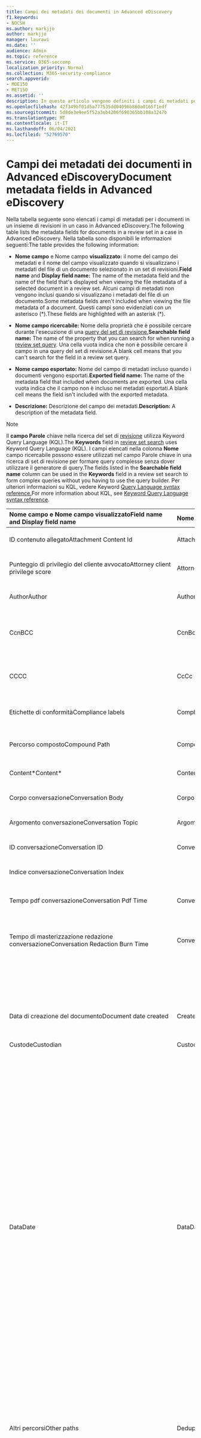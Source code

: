 ```yaml
---
title: Campi dei metadati dei documenti in Advanced eDiscovery
f1.keywords:
- NOCSH
ms.author: markjjo
author: markjjo
manager: laurawi
ms.date: ''
audience: Admin
ms.topic: reference
ms.service: O365-seccomp
localization_priority: Normal
ms.collection: M365-security-compliance
search.appverid:
- MOE150
- MET150
ms.assetid: ''
description: In questo articolo vengono definiti i campi di metadati per i documenti in un set di revisioni in un caso in Advanced eDiscovery in Microsoft 365.
ms.openlocfilehash: 42f349bf01d5a777535dd04096b860a0165f1edf
ms.sourcegitcommit: 5d8de3e9ee5f52a3eb4206f690365bb108a3247b
ms.translationtype: MT
ms.contentlocale: it-IT
ms.lasthandoff: 06/04/2021
ms.locfileid: "52769570"
---
```

# <a name="document-metadata-fields-in-advanced-ediscovery"></a><span data-ttu-id="b2b26-103">Campi dei metadati dei documenti in Advanced eDiscovery</span><span class="sxs-lookup"><span data-stu-id="b2b26-103">Document metadata fields in Advanced eDiscovery</span></span>

<span data-ttu-id="b2b26-104">Nella tabella seguente sono elencati i campi di metadati per i documenti in un insieme di revisioni in un caso in Advanced eDiscovery.</span><span class="sxs-lookup"><span data-stu-id="b2b26-104">The following table lists the metadata fields for documents in a review set in a case in Advanced eDiscovery.</span></span> <span data-ttu-id="b2b26-105">Nella tabella sono disponibili le informazioni seguenti:</span><span class="sxs-lookup"><span data-stu-id="b2b26-105">The table provides the following information:</span></span>

- <span data-ttu-id="b2b26-106">**Nome campo** e Nome campo **visualizzato:** il nome del campo dei metadati e il nome del campo visualizzato quando si visualizzano i metadati del file di un documento selezionato in un set di revisioni.</span><span class="sxs-lookup"><span data-stu-id="b2b26-106">**Field name** and **Display field name:** The name of the metadata field and the name of the field that's displayed when viewing the file metadata of a selected document in a review set.</span></span> <span data-ttu-id="b2b26-107">Alcuni campi di metadati non vengono inclusi quando si visualizzano i metadati del file di un documento.</span><span class="sxs-lookup"><span data-stu-id="b2b26-107">Some metadata fields aren't included when viewing the file metadata of a document.</span></span> <span data-ttu-id="b2b26-108">Questi campi sono evidenziati con un asterisco (\*).</span><span class="sxs-lookup"><span data-stu-id="b2b26-108">These fields are highlighted with an asterisk (\*).</span></span>

- <span data-ttu-id="b2b26-109">**Nome campo ricercabile:** Nome della proprietà che è possibile cercare durante l'esecuzione di una [query del set di revisione.](review-set-search.md)</span><span class="sxs-lookup"><span data-stu-id="b2b26-109">**Searchable field name:** The name of the property that you can search for when running a [review set query](review-set-search.md).</span></span> <span data-ttu-id="b2b26-110">Una cella vuota indica che non è possibile cercare il campo in una query del set di revisione.</span><span class="sxs-lookup"><span data-stu-id="b2b26-110">A blank cell means that you can't search for the field in a review set query.</span></span>

- <span data-ttu-id="b2b26-111">**Nome campo esportato:** Nome del campo di metadati incluso quando i documenti vengono esportati.</span><span class="sxs-lookup"><span data-stu-id="b2b26-111">**Exported field name:** The name of the metadata field that included when documents are exported.</span></span>  <span data-ttu-id="b2b26-112">Una cella vuota indica che il campo non è incluso nei metadati esportati.</span><span class="sxs-lookup"><span data-stu-id="b2b26-112">A blank cell means the field isn't included with the exported metadata.</span></span>

- <span data-ttu-id="b2b26-113">**Descrizione:** Descrizione del campo dei metadati.</span><span class="sxs-lookup"><span data-stu-id="b2b26-113">**Description:** A description of the metadata field.</span></span>

> [!NOTE]
> <span data-ttu-id="b2b26-114">Il **campo Parole** chiave nella ricerca del set di [revisione](./review-set-search.md) utilizza Keyword Query Language (KQL).</span><span class="sxs-lookup"><span data-stu-id="b2b26-114">The **Keywords** field in [review set search](./review-set-search.md) uses Keyword Query Language (KQL).</span></span> <span data-ttu-id="b2b26-115">I campi elencati nella colonna **Nome** campo  ricercabile possono essere utilizzati nel campo Parole chiave in una ricerca di set di revisione per formare query complesse senza dover utilizzare il generatore di query.</span><span class="sxs-lookup"><span data-stu-id="b2b26-115">The fields listed in the **Searchable field name** column can be used in the **Keywords** field in a review set search to form complex queries without you having to use the query builder.</span></span> <span data-ttu-id="b2b26-116">Per ulteriori informazioni su KQL, vedere Keyword [Query Language syntax reference.](/sharepoint/dev/general-development/keyword-query-language-kql-syntax-reference)</span><span class="sxs-lookup"><span data-stu-id="b2b26-116">For more information about KQL, see [Keyword Query Language syntax reference](/sharepoint/dev/general-development/keyword-query-language-kql-syntax-reference).</span></span>

|<span data-ttu-id="b2b26-117">**Nome campo** e **Nome campo visualizzato**</span><span class="sxs-lookup"><span data-stu-id="b2b26-117">**Field name** and **Display field name**</span></span>|<span data-ttu-id="b2b26-118">**Nome campo ricercabile**</span><span class="sxs-lookup"><span data-stu-id="b2b26-118">**Searchable field name**</span></span>|<span data-ttu-id="b2b26-119">**Nome campo esportato**</span><span class="sxs-lookup"><span data-stu-id="b2b26-119">**Exported field name**</span></span>|<span data-ttu-id="b2b26-120">**Descrizione**</span><span class="sxs-lookup"><span data-stu-id="b2b26-120">**Description**</span></span>|
|:-----|:-----|:-----|:-----|
|<span data-ttu-id="b2b26-121">ID contenuto allegato</span><span class="sxs-lookup"><span data-stu-id="b2b26-121">Attachment Content Id</span></span>|<span data-ttu-id="b2b26-122">AttachmentContentId</span><span class="sxs-lookup"><span data-stu-id="b2b26-122">AttachmentContentId</span></span>||<span data-ttu-id="b2b26-123">ID contenuto allegato dell'elemento.</span><span class="sxs-lookup"><span data-stu-id="b2b26-123">Attachment content Id of the item.</span></span>|
|<span data-ttu-id="b2b26-124">Punteggio di privilegio del cliente avvocato</span><span class="sxs-lookup"><span data-stu-id="b2b26-124">Attorney client privilege score</span></span>|<span data-ttu-id="b2b26-125">AttorneyClientPrivilegeScore</span><span class="sxs-lookup"><span data-stu-id="b2b26-125">AttorneyClientPrivilegeScore</span></span>||<span data-ttu-id="b2b26-126">Punteggio di contenuto del modello di privilegio avvocato-client.</span><span class="sxs-lookup"><span data-stu-id="b2b26-126">Attorney-client privilege model content score.</span></span>|
|<span data-ttu-id="b2b26-127">Author</span><span class="sxs-lookup"><span data-stu-id="b2b26-127">Author</span></span>|<span data-ttu-id="b2b26-128">Author</span><span class="sxs-lookup"><span data-stu-id="b2b26-128">Author</span></span>|<span data-ttu-id="b2b26-129">Doc_authors</span><span class="sxs-lookup"><span data-stu-id="b2b26-129">Doc_authors</span></span>|<span data-ttu-id="b2b26-130">Autore dai metadati del documento.</span><span class="sxs-lookup"><span data-stu-id="b2b26-130">Author from the document metadata.</span></span>|
|<span data-ttu-id="b2b26-131">Ccn</span><span class="sxs-lookup"><span data-stu-id="b2b26-131">BCC</span></span>|<span data-ttu-id="b2b26-132">Ccn</span><span class="sxs-lookup"><span data-stu-id="b2b26-132">Bcc</span></span>|<span data-ttu-id="b2b26-133">Email_bcc</span><span class="sxs-lookup"><span data-stu-id="b2b26-133">Email_bcc</span></span>|<span data-ttu-id="b2b26-134">Campo Ccn per i tipi di messaggio.</span><span class="sxs-lookup"><span data-stu-id="b2b26-134">Bcc field for message types.</span></span> <span data-ttu-id="b2b26-135">Il formato **è DisplayName \<SMTPAddress>**.</span><span class="sxs-lookup"><span data-stu-id="b2b26-135">Format is **DisplayName \<SMTPAddress>**.</span></span>|
|<span data-ttu-id="b2b26-136">CC</span><span class="sxs-lookup"><span data-stu-id="b2b26-136">CC</span></span>|<span data-ttu-id="b2b26-137">Cc</span><span class="sxs-lookup"><span data-stu-id="b2b26-137">Cc</span></span>|<span data-ttu-id="b2b26-138">Email_cc</span><span class="sxs-lookup"><span data-stu-id="b2b26-138">Email_cc</span></span>|<span data-ttu-id="b2b26-139">Campo Cc per i tipi di messaggio.</span><span class="sxs-lookup"><span data-stu-id="b2b26-139">Cc field for message types.</span></span> <span data-ttu-id="b2b26-140">Il formato **è DisplayName \<SMTPAddress>**.</span><span class="sxs-lookup"><span data-stu-id="b2b26-140">Format is **DisplayName \<SMTPAddress>**.</span></span>|
|<span data-ttu-id="b2b26-141">Etichette di conformità</span><span class="sxs-lookup"><span data-stu-id="b2b26-141">Compliance labels</span></span>|<span data-ttu-id="b2b26-142">ComplianceLabels</span><span class="sxs-lookup"><span data-stu-id="b2b26-142">ComplianceLabels</span></span>|<span data-ttu-id="b2b26-143">Compliance_labels</span><span class="sxs-lookup"><span data-stu-id="b2b26-143">Compliance_labels</span></span>|<span data-ttu-id="b2b26-144">[Etichette di conservazione](retention.md) applicate al contenuto in Office 365.</span><span class="sxs-lookup"><span data-stu-id="b2b26-144">[Retention labels](retention.md) applied to content in Office 365.</span></span>|
|<span data-ttu-id="b2b26-145">Percorso composto</span><span class="sxs-lookup"><span data-stu-id="b2b26-145">Compound Path</span></span>|<span data-ttu-id="b2b26-146">CompoundPath</span><span class="sxs-lookup"><span data-stu-id="b2b26-146">CompoundPath</span></span>|<span data-ttu-id="b2b26-147">Compound_path</span><span class="sxs-lookup"><span data-stu-id="b2b26-147">Compound_path</span></span>|<span data-ttu-id="b2b26-148">Percorso leggibile che descrive l'origine dell'elemento.</span><span class="sxs-lookup"><span data-stu-id="b2b26-148">Human readable path that describes the source of the item.</span></span>|
|<span data-ttu-id="b2b26-149">Content\*</span><span class="sxs-lookup"><span data-stu-id="b2b26-149">Content\*</span></span>|<span data-ttu-id="b2b26-150">Contenuto</span><span class="sxs-lookup"><span data-stu-id="b2b26-150">Content</span></span>||<span data-ttu-id="b2b26-151">Testo estratto dell'elemento.</span><span class="sxs-lookup"><span data-stu-id="b2b26-151">Extracted text of the item.</span></span>|
|<span data-ttu-id="b2b26-152">Corpo conversazione</span><span class="sxs-lookup"><span data-stu-id="b2b26-152">Conversation Body</span></span>|<span data-ttu-id="b2b26-153">Corpo conversazione</span><span class="sxs-lookup"><span data-stu-id="b2b26-153">Conversation Body</span></span>||<span data-ttu-id="b2b26-154">Corpo della conversazione dell'elemento.</span><span class="sxs-lookup"><span data-stu-id="b2b26-154">Conversation body of the item.</span></span>|
|<span data-ttu-id="b2b26-155">Argomento conversazione</span><span class="sxs-lookup"><span data-stu-id="b2b26-155">Conversation Topic</span></span>|<span data-ttu-id="b2b26-156">Argomento conversazione</span><span class="sxs-lookup"><span data-stu-id="b2b26-156">Conversation Topic</span></span>||<span data-ttu-id="b2b26-157">Argomento di conversazione dell'elemento.</span><span class="sxs-lookup"><span data-stu-id="b2b26-157">Conversation topic of the item.</span></span>|
|<span data-ttu-id="b2b26-158">ID conversazione</span><span class="sxs-lookup"><span data-stu-id="b2b26-158">Conversation ID</span></span>|<span data-ttu-id="b2b26-159">ConversationId</span><span class="sxs-lookup"><span data-stu-id="b2b26-159">ConversationId</span></span>|<span data-ttu-id="b2b26-160">Conversation_ID</span><span class="sxs-lookup"><span data-stu-id="b2b26-160">Conversation_ID</span></span>|<span data-ttu-id="b2b26-161">ID conversazione dal messaggio.</span><span class="sxs-lookup"><span data-stu-id="b2b26-161">Conversation Id from the message.</span></span>|
|<span data-ttu-id="b2b26-162">Indice conversazione</span><span class="sxs-lookup"><span data-stu-id="b2b26-162">Conversation Index</span></span>||<span data-ttu-id="b2b26-163">Conversation_index</span><span class="sxs-lookup"><span data-stu-id="b2b26-163">Conversation_index</span></span>|<span data-ttu-id="b2b26-164">Indice della conversazione dal messaggio.</span><span class="sxs-lookup"><span data-stu-id="b2b26-164">Conversation index from the message.</span></span>|
|<span data-ttu-id="b2b26-165">Tempo pdf conversazione</span><span class="sxs-lookup"><span data-stu-id="b2b26-165">Conversation Pdf Time</span></span>|<span data-ttu-id="b2b26-166">ConversationPdfTime</span><span class="sxs-lookup"><span data-stu-id="b2b26-166">ConversationPdfTime</span></span>||<span data-ttu-id="b2b26-167">Data di creazione della versione PDF della conversazione.</span><span class="sxs-lookup"><span data-stu-id="b2b26-167">Date when the PDF version of the conversation was created.</span></span>|
|<span data-ttu-id="b2b26-168">Tempo di masterizzazione redazione conversazione</span><span class="sxs-lookup"><span data-stu-id="b2b26-168">Conversation Redaction Burn Time</span></span>|<span data-ttu-id="b2b26-169">ConversationRedactionBurnTime</span><span class="sxs-lookup"><span data-stu-id="b2b26-169">ConversationRedactionBurnTime</span></span>||<span data-ttu-id="b2b26-170">Data in cui è stata creata la versione PDF della conversazione per Chat.</span><span class="sxs-lookup"><span data-stu-id="b2b26-170">Date when the PDF version of the conversation was created for Chat.</span></span>|
|||<span data-ttu-id="b2b26-171">Converted_file_path</span><span class="sxs-lookup"><span data-stu-id="b2b26-171">Converted_file_path</span></span>|<span data-ttu-id="b2b26-172">Percorso del file di esportazione convertito.</span><span class="sxs-lookup"><span data-stu-id="b2b26-172">The path of the converted export file.</span></span> <span data-ttu-id="b2b26-173">Solo per uso interno di Microsoft.</span><span class="sxs-lookup"><span data-stu-id="b2b26-173">For internal Microsoft use only.</span></span>|
|<span data-ttu-id="b2b26-174">Data di creazione del documento</span><span class="sxs-lookup"><span data-stu-id="b2b26-174">Document date created</span></span>|<span data-ttu-id="b2b26-175">CreatedTime</span><span class="sxs-lookup"><span data-stu-id="b2b26-175">CreatedTime</span></span>|<span data-ttu-id="b2b26-176">Doc_date_created</span><span class="sxs-lookup"><span data-stu-id="b2b26-176">Doc_date_created</span></span>|<span data-ttu-id="b2b26-177">Creare la data dai metadati del documento.</span><span class="sxs-lookup"><span data-stu-id="b2b26-177">Create date from document metadata.</span></span>|
|<span data-ttu-id="b2b26-178">Custode</span><span class="sxs-lookup"><span data-stu-id="b2b26-178">Custodian</span></span>|<span data-ttu-id="b2b26-179">Custode</span><span class="sxs-lookup"><span data-stu-id="b2b26-179">Custodian</span></span>|<span data-ttu-id="b2b26-180">Custode</span><span class="sxs-lookup"><span data-stu-id="b2b26-180">Custodian</span></span>|<span data-ttu-id="b2b26-181">Nome del responsabile a cui è stato associato l'elemento.</span><span class="sxs-lookup"><span data-stu-id="b2b26-181">Name of the custodian the item was associated with.</span></span>|
|<span data-ttu-id="b2b26-182">Data</span><span class="sxs-lookup"><span data-stu-id="b2b26-182">Date</span></span>|<span data-ttu-id="b2b26-183">Data</span><span class="sxs-lookup"><span data-stu-id="b2b26-183">Date</span></span>|<span data-ttu-id="b2b26-184">Data</span><span class="sxs-lookup"><span data-stu-id="b2b26-184">Date</span></span>|<span data-ttu-id="b2b26-185">Date è un campo calcolato che dipende dal tipo di file.</span><span class="sxs-lookup"><span data-stu-id="b2b26-185">Date is a computed field that depends on the file type.</span></span><br /><br /><span data-ttu-id="b2b26-186">Posta elettronica: Data di invio</span><span class="sxs-lookup"><span data-stu-id="b2b26-186">Email: Sent date</span></span><br /><span data-ttu-id="b2b26-187">Allegati di posta elettronica: data dell'ultima modifica del documento;se non disponibile, data di invio dell'elemento padre</span><span class="sxs-lookup"><span data-stu-id="b2b26-187">Email attachments: Last modified date of the document;if not available, the parent's Sent date</span></span><br /><span data-ttu-id="b2b26-188">Documenti incorporati: data dell'ultima modifica del documento; se non disponibile, data dell'ultima modifica dell'elemento padre</span><span class="sxs-lookup"><span data-stu-id="b2b26-188">Embedded documents: Last modified date of the document; if not available, the parent's last modified date</span></span><br /><span data-ttu-id="b2b26-189">Documenti di SpO (include allegati moderni): SharePoint data dell'ultima modifica; se non disponibile, la data dell'ultima modifica dei documenti</span><span class="sxs-lookup"><span data-stu-id="b2b26-189">SPO documents (includes modern attachments): SharePoint Last modified date; if not available, the documents last modified date</span></span><br /><span data-ttu-id="b2b26-190">Documenti non Office 365: data ultima modifica</span><span class="sxs-lookup"><span data-stu-id="b2b26-190">Non-Office 365 documents: Last modified date</span></span><br /><span data-ttu-id="b2b26-191">Riunioni: data di inizio della riunione</span><span class="sxs-lookup"><span data-stu-id="b2b26-191">Meetings: Meeting start date</span></span><br /><span data-ttu-id="b2b26-192">VoiceMail: Data di invio</span><span class="sxs-lookup"><span data-stu-id="b2b26-192">VoiceMail: Sent date</span></span><br /><span data-ttu-id="b2b26-193">Messaggistica istantanea: data di invio</span><span class="sxs-lookup"><span data-stu-id="b2b26-193">IM: Sent date</span></span>|
|<span data-ttu-id="b2b26-194">Altri percorsi</span><span class="sxs-lookup"><span data-stu-id="b2b26-194">Other paths</span></span>|<span data-ttu-id="b2b26-195">Dedupedcompoundpath</span><span class="sxs-lookup"><span data-stu-id="b2b26-195">Dedupedcompoundpath</span></span>|<span data-ttu-id="b2b26-196">Deduped_compound_path</span><span class="sxs-lookup"><span data-stu-id="b2b26-196">Deduped_compound_path</span></span>|<span data-ttu-id="b2b26-197">Elenco di percorsi composti di documenti che sono duplicati esatti (posta elettronica: in base al contenuto, documenti: in base all'hash).</span><span class="sxs-lookup"><span data-stu-id="b2b26-197">List of compound paths of documents that are exact duplicates (email: based on content, documents: based on hash).</span></span>|
|<span data-ttu-id="b2b26-198">Altri custodi</span><span class="sxs-lookup"><span data-stu-id="b2b26-198">Other custodians</span></span>|<span data-ttu-id="b2b26-199">DedupedCustodians</span><span class="sxs-lookup"><span data-stu-id="b2b26-199">DedupedCustodians</span></span>|<span data-ttu-id="b2b26-200">Deduped_custodians</span><span class="sxs-lookup"><span data-stu-id="b2b26-200">Deduped_custodians</span></span>|<span data-ttu-id="b2b26-201">Elenco dei custodi dei documenti che sono duplicati esatti (per la posta elettronica, in base al contenuto, per i documenti, in base all'hash).</span><span class="sxs-lookup"><span data-stu-id="b2b26-201">List of custodians of documents that are exact duplicates (for email, based on content; for documents, based on hash).</span></span>|
|<span data-ttu-id="b2b26-202">Altri ID file</span><span class="sxs-lookup"><span data-stu-id="b2b26-202">Other file IDs</span></span>|<span data-ttu-id="b2b26-203">DedupedFileIds</span><span class="sxs-lookup"><span data-stu-id="b2b26-203">DedupedFileIds</span></span>|<span data-ttu-id="b2b26-204">Deduped_file_IDs</span><span class="sxs-lookup"><span data-stu-id="b2b26-204">Deduped_file_IDs</span></span>|<span data-ttu-id="b2b26-205">Elenco di ID file di documenti che sono duplicati esatti (per la posta elettronica, in base al contenuto, per i documenti, in base all'hash).</span><span class="sxs-lookup"><span data-stu-id="b2b26-205">List of file IDs of documents that are exact duplicates (for email, based on content; for documents, based on hash).</span></span>|
|<span data-ttu-id="b2b26-206">Commenti documento</span><span class="sxs-lookup"><span data-stu-id="b2b26-206">Document comments</span></span>|<span data-ttu-id="b2b26-207">DocComments</span><span class="sxs-lookup"><span data-stu-id="b2b26-207">DocComments</span></span>|<span data-ttu-id="b2b26-208">Doc_comments</span><span class="sxs-lookup"><span data-stu-id="b2b26-208">Doc_comments</span></span>|<span data-ttu-id="b2b26-209">Commenti dai metadati del documento.</span><span class="sxs-lookup"><span data-stu-id="b2b26-209">Comments from the document metadata.</span></span>|
|<span data-ttu-id="b2b26-210">Document company</span><span class="sxs-lookup"><span data-stu-id="b2b26-210">Document company</span></span>||<span data-ttu-id="b2b26-211">Doc_company</span><span class="sxs-lookup"><span data-stu-id="b2b26-211">Doc_company</span></span>|<span data-ttu-id="b2b26-212">Società dai metadati del documento.</span><span class="sxs-lookup"><span data-stu-id="b2b26-212">Company from the document metadata.</span></span>|
|<span data-ttu-id="b2b26-213">DocIndex\*</span><span class="sxs-lookup"><span data-stu-id="b2b26-213">DocIndex\*</span></span>|||<span data-ttu-id="b2b26-214">Indice nella famiglia.</span><span class="sxs-lookup"><span data-stu-id="b2b26-214">The index in the family.</span></span> <span data-ttu-id="b2b26-215">**-1** o **0** indica che è la radice.</span><span class="sxs-lookup"><span data-stu-id="b2b26-215">**-1** or **0** means it is the root.</span></span>|
|<span data-ttu-id="b2b26-216">Parole chiave del documento</span><span class="sxs-lookup"><span data-stu-id="b2b26-216">Document keywords</span></span>||<span data-ttu-id="b2b26-217">Doc_keywords</span><span class="sxs-lookup"><span data-stu-id="b2b26-217">Doc_keywords</span></span>|<span data-ttu-id="b2b26-218">Parole chiave dai metadati del documento.</span><span class="sxs-lookup"><span data-stu-id="b2b26-218">Keywords from the document metadata.</span></span>|
|<span data-ttu-id="b2b26-219">Documento modificato da</span><span class="sxs-lookup"><span data-stu-id="b2b26-219">Document modified by</span></span>||<span data-ttu-id="b2b26-220">Doc_modified_by</span><span class="sxs-lookup"><span data-stu-id="b2b26-220">Doc_modified_by</span></span>|<span data-ttu-id="b2b26-221">Data dell'ultima modifica dai metadati del documento.</span><span class="sxs-lookup"><span data-stu-id="b2b26-221">Last modified date by from document metadata.</span></span>|
|<span data-ttu-id="b2b26-222">Revisione documento</span><span class="sxs-lookup"><span data-stu-id="b2b26-222">Document Revision</span></span>|<span data-ttu-id="b2b26-223">Doc_Version</span><span class="sxs-lookup"><span data-stu-id="b2b26-223">Doc_Version</span></span>|<span data-ttu-id="b2b26-224">Doc_Version</span><span class="sxs-lookup"><span data-stu-id="b2b26-224">Doc_Version</span></span>|<span data-ttu-id="b2b26-225">Revisione dai metadati del documento.</span><span class="sxs-lookup"><span data-stu-id="b2b26-225">Revision from the document metadata.</span></span>|
|<span data-ttu-id="b2b26-226">Oggetto documento</span><span class="sxs-lookup"><span data-stu-id="b2b26-226">Document subject</span></span>||<span data-ttu-id="b2b26-227">Doc_subject</span><span class="sxs-lookup"><span data-stu-id="b2b26-227">Doc_subject</span></span>|<span data-ttu-id="b2b26-228">Oggetto dai metadati del documento.</span><span class="sxs-lookup"><span data-stu-id="b2b26-228">Subject from the document metadata.</span></span>|
|<span data-ttu-id="b2b26-229">Modello di documento</span><span class="sxs-lookup"><span data-stu-id="b2b26-229">Document template</span></span>||<span data-ttu-id="b2b26-230">Doc_template</span><span class="sxs-lookup"><span data-stu-id="b2b26-230">Doc_template</span></span>|<span data-ttu-id="b2b26-231">Modello dai metadati del documento.</span><span class="sxs-lookup"><span data-stu-id="b2b26-231">Template from the document metadata.</span></span>|
|<span data-ttu-id="b2b26-232">DocLastSavedBy</span><span class="sxs-lookup"><span data-stu-id="b2b26-232">DocLastSavedBy</span></span>||<span data-ttu-id="b2b26-233">Doc_last_saved_by</span><span class="sxs-lookup"><span data-stu-id="b2b26-233">Doc_last_saved_by</span></span>|<span data-ttu-id="b2b26-234">Nome dell'ultimo utente che ha salvato il documento.</span><span class="sxs-lookup"><span data-stu-id="b2b26-234">The name of the user who last saved the document.</span></span>|
|<span data-ttu-id="b2b26-235">Tema dominante</span><span class="sxs-lookup"><span data-stu-id="b2b26-235">Dominant theme</span></span>|<span data-ttu-id="b2b26-236">DominantTheme</span><span class="sxs-lookup"><span data-stu-id="b2b26-236">DominantTheme</span></span>|<span data-ttu-id="b2b26-237">Dominant_theme</span><span class="sxs-lookup"><span data-stu-id="b2b26-237">Dominant_theme</span></span>|<span data-ttu-id="b2b26-238">Tema dominante calcolato per l'analisi.</span><span class="sxs-lookup"><span data-stu-id="b2b26-238">Dominant theme as calculated for analytics.</span></span>|
|<span data-ttu-id="b2b26-239">Sottoinsieme duplicato</span><span class="sxs-lookup"><span data-stu-id="b2b26-239">Duplicate subset</span></span>||<span data-ttu-id="b2b26-240">Duplicate_subset</span><span class="sxs-lookup"><span data-stu-id="b2b26-240">Duplicate_subset</span></span>|<span data-ttu-id="b2b26-241">ID gruppo per duplicati esatti.</span><span class="sxs-lookup"><span data-stu-id="b2b26-241">Group ID for exact duplicates.</span></span>|
|<span data-ttu-id="b2b26-242">EmailAction\*</span><span class="sxs-lookup"><span data-stu-id="b2b26-242">EmailAction\*</span></span>||<span data-ttu-id="b2b26-243">Email_action</span><span class="sxs-lookup"><span data-stu-id="b2b26-243">Email_action</span></span>|<span data-ttu-id="b2b26-244">I valori **sono None,** **Reply** o **Forward;** in base all'oggetto di un messaggio.</span><span class="sxs-lookup"><span data-stu-id="b2b26-244">Values are **None**, **Reply**, or **Forward**; based on the subject line of a message.</span></span>|
|<span data-ttu-id="b2b26-245">Conferma di recapito e-mail richiesta</span><span class="sxs-lookup"><span data-stu-id="b2b26-245">Email Delivery Receipt Requested</span></span>||<span data-ttu-id="b2b26-246">Email_delivery_receipt</span><span class="sxs-lookup"><span data-stu-id="b2b26-246">Email_delivery_receipt</span></span>|<span data-ttu-id="b2b26-247">Indirizzo di posta elettronica fornito nelle intestazioni Internet per la conferma di recapito.</span><span class="sxs-lookup"><span data-stu-id="b2b26-247">Email address supplied in Internet Headers for delivery receipt.</span></span>|
|<span data-ttu-id="b2b26-248">Priorità</span><span class="sxs-lookup"><span data-stu-id="b2b26-248">Importance</span></span>|<span data-ttu-id="b2b26-249">EmailImportance</span><span class="sxs-lookup"><span data-stu-id="b2b26-249">EmailImportance</span></span>|<span data-ttu-id="b2b26-250">Email_importance</span><span class="sxs-lookup"><span data-stu-id="b2b26-250">Email_importance</span></span>|<span data-ttu-id="b2b26-251">Importanza del messaggio: **0** - Basso; **1** - Normale; **2** - Alta</span><span class="sxs-lookup"><span data-stu-id="b2b26-251">Importance of the message: **0** - Low; **1** - Normal; **2** - High</span></span>|
|<span data-ttu-id="b2b26-252">Errori di elaborazione ignorati</span><span class="sxs-lookup"><span data-stu-id="b2b26-252">Ignored processing errors</span></span>|<span data-ttu-id="b2b26-253">ErrorIgnored</span><span class="sxs-lookup"><span data-stu-id="b2b26-253">ErrorIgnored</span></span>|<span data-ttu-id="b2b26-254">Error_Ignored</span><span class="sxs-lookup"><span data-stu-id="b2b26-254">Error_Ignored</span></span>|<span data-ttu-id="b2b26-255">Errore ignorato e non corretti.</span><span class="sxs-lookup"><span data-stu-id="b2b26-255">Error was ignored and not remediated.</span></span>|
|<span data-ttu-id="b2b26-256">EmailInternetHeaders</span><span class="sxs-lookup"><span data-stu-id="b2b26-256">EmailInternetHeaders</span></span>|<span data-ttu-id="b2b26-257">EmailInternetHeaders</span><span class="sxs-lookup"><span data-stu-id="b2b26-257">EmailInternetHeaders</span></span>|<span data-ttu-id="b2b26-258">Email_internet_headers</span><span class="sxs-lookup"><span data-stu-id="b2b26-258">Email_internet_headers</span></span>|<span data-ttu-id="b2b26-259">Set completo di intestazioni di posta elettronica dal messaggio di posta elettronica</span><span class="sxs-lookup"><span data-stu-id="b2b26-259">The full set of email headers from the email message</span></span>|
|<span data-ttu-id="b2b26-260">EmailLevel\*</span><span class="sxs-lookup"><span data-stu-id="b2b26-260">EmailLevel\*</span></span>||<span data-ttu-id="b2b26-261">Email_level</span><span class="sxs-lookup"><span data-stu-id="b2b26-261">Email_level</span></span>|<span data-ttu-id="b2b26-262">Indica il livello di un messaggio all'interno del thread di posta elettronica a cui appartiene. gli allegati ereditano il valore del messaggio padre.</span><span class="sxs-lookup"><span data-stu-id="b2b26-262">Indicates a message's level within the email thread it belongs to; attachments inherit its parent message's value.</span></span>|
|<span data-ttu-id="b2b26-263">ID messaggio di posta elettronica</span><span class="sxs-lookup"><span data-stu-id="b2b26-263">Email Message Id</span></span>||<span data-ttu-id="b2b26-264">Email_message_ID</span><span class="sxs-lookup"><span data-stu-id="b2b26-264">Email_message_ID</span></span>|<span data-ttu-id="b2b26-265">ID messaggio Internet dal messaggio.</span><span class="sxs-lookup"><span data-stu-id="b2b26-265">Internet message Id from the message.</span></span>|
|<span data-ttu-id="b2b26-266">EmailReadReceiptRequested</span><span class="sxs-lookup"><span data-stu-id="b2b26-266">EmailReadReceiptRequested</span></span>||<span data-ttu-id="b2b26-267">Email_read_receipt</span><span class="sxs-lookup"><span data-stu-id="b2b26-267">Email_read_receipt</span></span>|<span data-ttu-id="b2b26-268">Indirizzo di posta elettronica fornito nelle intestazioni Internet per la conferma di lettura.</span><span class="sxs-lookup"><span data-stu-id="b2b26-268">Email address supplied in Internet Headers for read receipt.</span></span>|
|<span data-ttu-id="b2b26-269">Sicurezza della posta elettronica</span><span class="sxs-lookup"><span data-stu-id="b2b26-269">Email Security</span></span>|<span data-ttu-id="b2b26-270">EmailSecurity</span><span class="sxs-lookup"><span data-stu-id="b2b26-270">EmailSecurity</span></span>|<span data-ttu-id="b2b26-271">Email_security</span><span class="sxs-lookup"><span data-stu-id="b2b26-271">Email_security</span></span>|<span data-ttu-id="b2b26-272">Impostazione di sicurezza del messaggio: **0** - Nessuno; **1** - Firmato; **2** - Crittografato; **3** - Crittografato e firmato.</span><span class="sxs-lookup"><span data-stu-id="b2b26-272">Security setting of the message: **0** - None; **1** - Signed; **2** -  Encrypted; **3** -  Encrypted and signed.</span></span>|
|<span data-ttu-id="b2b26-273">Riservatezza della posta elettronica</span><span class="sxs-lookup"><span data-stu-id="b2b26-273">Email Sensitivity</span></span>|<span data-ttu-id="b2b26-274">EmailSensitivity</span><span class="sxs-lookup"><span data-stu-id="b2b26-274">EmailSensitivity</span></span>|<span data-ttu-id="b2b26-275">email_sensitivity</span><span class="sxs-lookup"><span data-stu-id="b2b26-275">email_sensitivity</span></span>|<span data-ttu-id="b2b26-276">Impostazione di riservatezza del messaggio: **0** - Nessuno; **1** Personale; **2** - Privato; **3** - CompanyConfidential.</span><span class="sxs-lookup"><span data-stu-id="b2b26-276">Sensitivity setting of the message: **0** - None; **1** Personal; **2** - Private; **3** - CompanyConfidential.</span></span>|
|<span data-ttu-id="b2b26-277">Set di messaggi di posta elettronica</span><span class="sxs-lookup"><span data-stu-id="b2b26-277">Email set</span></span>|<span data-ttu-id="b2b26-278">EmailSet</span><span class="sxs-lookup"><span data-stu-id="b2b26-278">EmailSet</span></span>|<span data-ttu-id="b2b26-279">Email_set</span><span class="sxs-lookup"><span data-stu-id="b2b26-279">Email_set</span></span>|<span data-ttu-id="b2b26-280">ID gruppo per tutti i messaggi nello stesso set di posta elettronica.</span><span class="sxs-lookup"><span data-stu-id="b2b26-280">Group ID for all messages in the same email set.</span></span>|
|<span data-ttu-id="b2b26-281">EmailThread\*</span><span class="sxs-lookup"><span data-stu-id="b2b26-281">EmailThread\*</span></span>||<span data-ttu-id="b2b26-282">Email_thread</span><span class="sxs-lookup"><span data-stu-id="b2b26-282">Email_thread</span></span>|<span data-ttu-id="b2b26-283">Posizione del messaggio all'interno del set di messaggi di posta elettronica; è costituito da ID nodo dalla radice al messaggio corrente e sono separati da punti (.).</span><span class="sxs-lookup"><span data-stu-id="b2b26-283">Position of the message within the email set; consists of node IDs from the root to the current message and are separated by periods (.).</span></span>|
|||<span data-ttu-id="b2b26-284">Export_native_path</span><span class="sxs-lookup"><span data-stu-id="b2b26-284">Export_native_path</span></span>|<span data-ttu-id="b2b26-285">Percorso del file esportato.</span><span class="sxs-lookup"><span data-stu-id="b2b26-285">The path of the exported file.</span></span>|
|<span data-ttu-id="b2b26-286">Tipo di contenuto estratto</span><span class="sxs-lookup"><span data-stu-id="b2b26-286">Extracted content type</span></span>||<span data-ttu-id="b2b26-287">Native_type</span><span class="sxs-lookup"><span data-stu-id="b2b26-287">Native_type</span></span>|<span data-ttu-id="b2b26-288">Tipo di contenuto estratto sotto forma di tipo mime. ad esempio, **image/jpeg**</span><span class="sxs-lookup"><span data-stu-id="b2b26-288">Extracted content type, in the form of mime type; for example, **image/jpeg**</span></span>|
|||<span data-ttu-id="b2b26-289">Extracted_text_path</span><span class="sxs-lookup"><span data-stu-id="b2b26-289">Extracted_text_path</span></span>|<span data-ttu-id="b2b26-290">Percorso del file di testo estratto nell'esportazione.</span><span class="sxs-lookup"><span data-stu-id="b2b26-290">The path to the extracted text file in the export.</span></span>|
|<span data-ttu-id="b2b26-291">ExtractedTextLength\*</span><span class="sxs-lookup"><span data-stu-id="b2b26-291">ExtractedTextLength\*</span></span>||<span data-ttu-id="b2b26-292">Extracted_text_length</span><span class="sxs-lookup"><span data-stu-id="b2b26-292">Extracted_text_length</span></span>|<span data-ttu-id="b2b26-293">Numero di caratteri nel testo estratto.</span><span class="sxs-lookup"><span data-stu-id="b2b26-293">Number of characters in the extracted text.</span></span>|
|<span data-ttu-id="b2b26-294">FamilyDuplicateSet\*</span><span class="sxs-lookup"><span data-stu-id="b2b26-294">FamilyDuplicateSet\*</span></span>||<span data-ttu-id="b2b26-295">Family_duplicate_set</span><span class="sxs-lookup"><span data-stu-id="b2b26-295">Family_duplicate_set</span></span>|<span data-ttu-id="b2b26-296">Identificatore numerico per le famiglie che sono duplicati esatti l'uno dell'altro (stesso contenuto e tutti gli stessi allegati).</span><span class="sxs-lookup"><span data-stu-id="b2b26-296">Numeric identifier for families that are exact duplicates of each other (same content and all the same attachments).</span></span>|
|<span data-ttu-id="b2b26-297">ID famiglia</span><span class="sxs-lookup"><span data-stu-id="b2b26-297">Family ID</span></span>|<span data-ttu-id="b2b26-298">FamilyId</span><span class="sxs-lookup"><span data-stu-id="b2b26-298">FamilyId</span></span>|<span data-ttu-id="b2b26-299">Family_ID</span><span class="sxs-lookup"><span data-stu-id="b2b26-299">Family_ID</span></span>|<span data-ttu-id="b2b26-300">Raggruppa tutti gli elementi per la posta elettronica.</span><span class="sxs-lookup"><span data-stu-id="b2b26-300">Groups together all items for email.</span></span> <span data-ttu-id="b2b26-301">Sono inclusi il messaggio e tutti gli allegati e gli elementi estratti.</span><span class="sxs-lookup"><span data-stu-id="b2b26-301">This includes the message and all attachments and extracted items.</span></span>|
|<span data-ttu-id="b2b26-302">Dimensioni famiglia</span><span class="sxs-lookup"><span data-stu-id="b2b26-302">Family Size</span></span>||<span data-ttu-id="b2b26-303">Family_size</span><span class="sxs-lookup"><span data-stu-id="b2b26-303">Family_size</span></span>|<span data-ttu-id="b2b26-304">Numero di documenti della famiglia.</span><span class="sxs-lookup"><span data-stu-id="b2b26-304">Number of documents in the family.</span></span>|
|<span data-ttu-id="b2b26-305">Classe File</span><span class="sxs-lookup"><span data-stu-id="b2b26-305">File class</span></span>|<span data-ttu-id="b2b26-306">FileClass</span><span class="sxs-lookup"><span data-stu-id="b2b26-306">FileClass</span></span>|<span data-ttu-id="b2b26-307">File_class</span><span class="sxs-lookup"><span data-stu-id="b2b26-307">File_class</span></span>|<span data-ttu-id="b2b26-308">Per il contenuto di SharePoint e OneDrive: **Document**; per il contenuto da Exchange: **Posta elettronica** o **Allegato.**</span><span class="sxs-lookup"><span data-stu-id="b2b26-308">For content from SharePoint and OneDrive: **Document**; for content from Exchange: **Email** or **Attachment**.</span></span>|
|<span data-ttu-id="b2b26-309">File ID</span><span class="sxs-lookup"><span data-stu-id="b2b26-309">File ID</span></span>|<span data-ttu-id="b2b26-310">FileId</span><span class="sxs-lookup"><span data-stu-id="b2b26-310">FileId</span></span>|<span data-ttu-id="b2b26-311">File_ID</span><span class="sxs-lookup"><span data-stu-id="b2b26-311">File_ID</span></span>|<span data-ttu-id="b2b26-312">Identificatore del documento univoco all'interno del caso.</span><span class="sxs-lookup"><span data-stu-id="b2b26-312">Document identifier unique within the case.</span></span>|
|<span data-ttu-id="b2b26-313">Data di creazione del file system</span><span class="sxs-lookup"><span data-stu-id="b2b26-313">File system date created</span></span>||<span data-ttu-id="b2b26-314">File_system_date_created</span><span class="sxs-lookup"><span data-stu-id="b2b26-314">File_system_date_created</span></span>|<span data-ttu-id="b2b26-315">Data di creazione dal file system (si applica solo ai dati non Office 365 dati).</span><span class="sxs-lookup"><span data-stu-id="b2b26-315">Created date from file system (only applies to non-Office 365 data).</span></span>|
|<span data-ttu-id="b2b26-316">Data di modifica del file system</span><span class="sxs-lookup"><span data-stu-id="b2b26-316">File system date modified</span></span>||<span data-ttu-id="b2b26-317">File_system_date_modified</span><span class="sxs-lookup"><span data-stu-id="b2b26-317">File_system_date_modified</span></span>|<span data-ttu-id="b2b26-318">Data di modifica dal file system (si applica solo ai dati non Office 365 dati).</span><span class="sxs-lookup"><span data-stu-id="b2b26-318">Modified date from file system (only applies to non-Office 365 data).</span></span>|
|<span data-ttu-id="b2b26-319">Tipo di file</span><span class="sxs-lookup"><span data-stu-id="b2b26-319">File Type</span></span>|<span data-ttu-id="b2b26-320">FileType</span><span class="sxs-lookup"><span data-stu-id="b2b26-320">FileType</span></span>||<span data-ttu-id="b2b26-321">Tipo di file dell'elemento in base all'estensione di file.</span><span class="sxs-lookup"><span data-stu-id="b2b26-321">File type of the item based on file extension.</span></span>|
|<span data-ttu-id="b2b26-322">ID gruppo</span><span class="sxs-lookup"><span data-stu-id="b2b26-322">Group Id</span></span>|<span data-ttu-id="b2b26-323">ID gruppo</span><span class="sxs-lookup"><span data-stu-id="b2b26-323">Group Id</span></span>|<span data-ttu-id="b2b26-324">Group_ID</span><span class="sxs-lookup"><span data-stu-id="b2b26-324">Group_ID</span></span>|<span data-ttu-id="b2b26-325">Raggruppa tutti gli elementi per la posta elettronica e i documenti.</span><span class="sxs-lookup"><span data-stu-id="b2b26-325">Groups together all items for email and documents.</span></span> <span data-ttu-id="b2b26-326">Per la posta elettronica, questo include il messaggio e tutti gli allegati e gli elementi estratti.</span><span class="sxs-lookup"><span data-stu-id="b2b26-326">For email, this includes the message and all attachments and extracted items.</span></span> <span data-ttu-id="b2b26-327">Per i documenti, include il documento e tutti gli elementi incorporati.</span><span class="sxs-lookup"><span data-stu-id="b2b26-327">For documents, this includes the document and any embedded items.</span></span>|
|<span data-ttu-id="b2b26-328">Ha allegato</span><span class="sxs-lookup"><span data-stu-id="b2b26-328">Has attachment</span></span>|<span data-ttu-id="b2b26-329">HasAttachment</span><span class="sxs-lookup"><span data-stu-id="b2b26-329">HasAttachment</span></span>|<span data-ttu-id="b2b26-330">Email_has_attachment</span><span class="sxs-lookup"><span data-stu-id="b2b26-330">Email_has_attachment</span></span>|<span data-ttu-id="b2b26-331">Indica se il messaggio contiene allegati.</span><span class="sxs-lookup"><span data-stu-id="b2b26-331">Indicates whether or not the message has attachments.</span></span>|
|<span data-ttu-id="b2b26-332">Ha avvocato</span><span class="sxs-lookup"><span data-stu-id="b2b26-332">Has attorney</span></span>|<span data-ttu-id="b2b26-333">HasAttorney</span><span class="sxs-lookup"><span data-stu-id="b2b26-333">HasAttorney</span></span>||<span data-ttu-id="b2b26-334">**True** quando almeno uno dei partecipanti viene trovato nell'elenco degli avvocati. in caso contrario, il valore è **False**.</span><span class="sxs-lookup"><span data-stu-id="b2b26-334">**True** when at least one of the participants is found in the attorney list; otherwise, the value is **False**.</span></span>|
|<span data-ttu-id="b2b26-335">HasText\*</span><span class="sxs-lookup"><span data-stu-id="b2b26-335">HasText\*</span></span>||<span data-ttu-id="b2b26-336">Has_text</span><span class="sxs-lookup"><span data-stu-id="b2b26-336">Has_text</span></span>|<span data-ttu-id="b2b26-337">Indica se l'elemento contiene testo. i valori possibili **sono True** e **False.**</span><span class="sxs-lookup"><span data-stu-id="b2b26-337">Indicates whether or not the item has text; possible values are **True** and **False**.</span></span>|
|<span data-ttu-id="b2b26-338">ID non modificabile</span><span class="sxs-lookup"><span data-stu-id="b2b26-338">Immutable ID</span></span>||<span data-ttu-id="b2b26-339">Immutable_ID</span><span class="sxs-lookup"><span data-stu-id="b2b26-339">Immutable_ID</span></span>|<span data-ttu-id="b2b26-340">Questo ID viene utilizzato per identificare in modo univoco un documento all'interno di un set di revisioni.</span><span class="sxs-lookup"><span data-stu-id="b2b26-340">This Id is used to uniquely identify a document within a review set.</span></span> <span data-ttu-id="b2b26-341">Questo campo non può essere utilizzato in una ricerca di set di revisione e l'ID non può essere utilizzato per accedere a un documento nella posizione nativa.</span><span class="sxs-lookup"><span data-stu-id="b2b26-341">This field can't be used in a review set search and the Id can't be used to access a document in its native location.</span></span>|
|<span data-ttu-id="b2b26-342">Tipo inclusivo</span><span class="sxs-lookup"><span data-stu-id="b2b26-342">Inclusive type</span></span>|<span data-ttu-id="b2b26-343">InclusiveType</span><span class="sxs-lookup"><span data-stu-id="b2b26-343">InclusiveType</span></span>|<span data-ttu-id="b2b26-344">Inclusive_type</span><span class="sxs-lookup"><span data-stu-id="b2b26-344">Inclusive_type</span></span>|<span data-ttu-id="b2b26-345">Tipo inclusivo calcolato per l'analisi: **0** - non inclusivo; **1** - inclusivo; **2** - inclusivo meno; **3** - Copia inclusiva.</span><span class="sxs-lookup"><span data-stu-id="b2b26-345">Inclusive type calculated for analytics: **0** - not inclusive; **1** - inclusive; **2** - inclusive minus; **3** - inclusive copy.</span></span>|
|<span data-ttu-id="b2b26-346">In Risposta a ID</span><span class="sxs-lookup"><span data-stu-id="b2b26-346">In Reply To Id</span></span>||<span data-ttu-id="b2b26-347">In_reply_to_ID</span><span class="sxs-lookup"><span data-stu-id="b2b26-347">In_reply_to_ID</span></span>|<span data-ttu-id="b2b26-348">In risposta all'ID del messaggio.</span><span class="sxs-lookup"><span data-stu-id="b2b26-348">In reply to Id from the message.</span></span>|
|<span data-ttu-id="b2b26-349">InputFileExtension</span><span class="sxs-lookup"><span data-stu-id="b2b26-349">InputFileExtension</span></span>||<span data-ttu-id="b2b26-350">Original_file_extension</span><span class="sxs-lookup"><span data-stu-id="b2b26-350">Original_file_extension</span></span>|<span data-ttu-id="b2b26-351">Estensione di file originale del file.</span><span class="sxs-lookup"><span data-stu-id="b2b26-351">The original file extension of the file.</span></span>|
|<span data-ttu-id="b2b26-352">InputFileID</span><span class="sxs-lookup"><span data-stu-id="b2b26-352">InputFileID</span></span>||<span data-ttu-id="b2b26-353">Input_file_ID</span><span class="sxs-lookup"><span data-stu-id="b2b26-353">Input_file_ID</span></span>|<span data-ttu-id="b2b26-354">ID file dell'elemento di primo livello nel set di revisioni.</span><span class="sxs-lookup"><span data-stu-id="b2b26-354">The file ID of the top level item in the review set.</span></span> <span data-ttu-id="b2b26-355">Per un allegato, questo ID sarà l'ID dell'elemento padre.</span><span class="sxs-lookup"><span data-stu-id="b2b26-355">For an attachment, this ID will be the ID of the parent.</span></span> <span data-ttu-id="b2b26-356">Può essere usato per raggruppare le famiglie.</span><span class="sxs-lookup"><span data-stu-id="b2b26-356">This can be used to group families together.</span></span>|
|<span data-ttu-id="b2b26-357">Allegato moderno</span><span class="sxs-lookup"><span data-stu-id="b2b26-357">Is modern attachment</span></span>| <span data-ttu-id="b2b26-358">IsModernAttachment</span><span class="sxs-lookup"><span data-stu-id="b2b26-358">IsModernAttachment</span></span>|  |<span data-ttu-id="b2b26-359">Questo file è un allegato moderno o un file collegato.</span><span class="sxs-lookup"><span data-stu-id="b2b26-359">This file is a modern attachment or linked file.</span></span>|
|<span data-ttu-id="b2b26-360">È dalla versione del documento</span><span class="sxs-lookup"><span data-stu-id="b2b26-360">Is from document version</span></span> | <span data-ttu-id="b2b26-361">IsFromDocumentVersion</span><span class="sxs-lookup"><span data-stu-id="b2b26-361">IsFromDocumentVersion</span></span> |  |<span data-ttu-id="b2b26-362">Il documento corrente è di una versione diversa di un altro documento.</span><span class="sxs-lookup"><span data-stu-id="b2b26-362">Current document is from a different version of another document.</span></span>|
|<span data-ttu-id="b2b26-363">È allegato di posta elettronica</span><span class="sxs-lookup"><span data-stu-id="b2b26-363">Is email attachment</span></span> | <span data-ttu-id="b2b26-364">IsEmailAttachment</span><span class="sxs-lookup"><span data-stu-id="b2b26-364">IsEmailAttachment</span></span>|  |<span data-ttu-id="b2b26-365">Questo elemento deriva da un allegato di posta elettronica visualizzato come elemento allegato al messaggio.</span><span class="sxs-lookup"><span data-stu-id="b2b26-365">This item is from an email attachment that shows up as an attached item to the message.</span></span>|
|<span data-ttu-id="b2b26-366">Allegato in linea</span><span class="sxs-lookup"><span data-stu-id="b2b26-366">Is inline attachment</span></span>| <span data-ttu-id="b2b26-367">IsInlineAttachment</span><span class="sxs-lookup"><span data-stu-id="b2b26-367">IsInlineAttachment</span></span>|  |<span data-ttu-id="b2b26-368">Questo messaggio è stato allegato in linea e viene visualizzato nel corpo del messaggio.</span><span class="sxs-lookup"><span data-stu-id="b2b26-368">This was attached inline and shows up in the body of the message.</span></span>|
|<span data-ttu-id="b2b26-369">È rappresentativo</span><span class="sxs-lookup"><span data-stu-id="b2b26-369">Is Representative</span></span>|<span data-ttu-id="b2b26-370">IsRepresentative</span><span class="sxs-lookup"><span data-stu-id="b2b26-370">IsRepresentative</span></span>|<span data-ttu-id="b2b26-371">Is_representative</span><span class="sxs-lookup"><span data-stu-id="b2b26-371">Is_representative</span></span>|<span data-ttu-id="b2b26-372">Un documento in ogni set di duplicati esatti viene contrassegnato come rappresentativo.</span><span class="sxs-lookup"><span data-stu-id="b2b26-372">One document in every set of exact duplicates is marked as representative.</span></span>|
|<span data-ttu-id="b2b26-373">Classe Item</span><span class="sxs-lookup"><span data-stu-id="b2b26-373">Item class</span></span>|<span data-ttu-id="b2b26-374">Itemclass</span><span class="sxs-lookup"><span data-stu-id="b2b26-374">ItemClass</span></span>|<span data-ttu-id="b2b26-375">Item_class</span><span class="sxs-lookup"><span data-stu-id="b2b26-375">Item_class</span></span>|<span data-ttu-id="b2b26-376">Classe di elementi fornita dal server Exchange; ad esempio **IPM. Nota**</span><span class="sxs-lookup"><span data-stu-id="b2b26-376">Item class supplied by exchange server; for example, **IPM.Note**</span></span>|
|<span data-ttu-id="b2b26-377">Last modified date</span><span class="sxs-lookup"><span data-stu-id="b2b26-377">Last modified date</span></span>|<span data-ttu-id="b2b26-378">LastModifiedDate</span><span class="sxs-lookup"><span data-stu-id="b2b26-378">LastModifiedDate</span></span>|<span data-ttu-id="b2b26-379">Doc_date_modified</span><span class="sxs-lookup"><span data-stu-id="b2b26-379">Doc_date_modified</span></span>|<span data-ttu-id="b2b26-380">Data dell'ultima modifica dai metadati del documento.</span><span class="sxs-lookup"><span data-stu-id="b2b26-380">Last modified date from document metadata.</span></span>|
|<span data-ttu-id="b2b26-381">Load ID</span><span class="sxs-lookup"><span data-stu-id="b2b26-381">Load ID</span></span>|<span data-ttu-id="b2b26-382">LoadId</span><span class="sxs-lookup"><span data-stu-id="b2b26-382">LoadId</span></span>|<span data-ttu-id="b2b26-383">Load_ID</span><span class="sxs-lookup"><span data-stu-id="b2b26-383">Load_ID</span></span>|<span data-ttu-id="b2b26-384">ID del set di carico in cui l'elemento è stato aggiunto a un set di revisione.</span><span class="sxs-lookup"><span data-stu-id="b2b26-384">The Id of the load set in which the item was added to a review set.</span></span>|
|<span data-ttu-id="b2b26-385">Posizione</span><span class="sxs-lookup"><span data-stu-id="b2b26-385">Location</span></span>|<span data-ttu-id="b2b26-386">Posizione</span><span class="sxs-lookup"><span data-stu-id="b2b26-386">Location</span></span>|<span data-ttu-id="b2b26-387">Posizione</span><span class="sxs-lookup"><span data-stu-id="b2b26-387">Location</span></span>|<span data-ttu-id="b2b26-388">Stringa che indica il tipo di posizione da cui sono stati provenienti i documenti.</span><span class="sxs-lookup"><span data-stu-id="b2b26-388">String that indicates the type of location that documents were sourced from.</span></span><br /><br /><span data-ttu-id="b2b26-389">**Dati importati** - Dati non Office 365 dati</span><span class="sxs-lookup"><span data-stu-id="b2b26-389">**Imported Data** - Non-Office 365 data</span></span><br /><span data-ttu-id="b2b26-390">**Teams** - Microsoft Teams</span><span class="sxs-lookup"><span data-stu-id="b2b26-390">**Teams** - Microsoft Teams</span></span><br /><span data-ttu-id="b2b26-391">**Exchange** - Exchange cassette postali</span><span class="sxs-lookup"><span data-stu-id="b2b26-391">**Exchange** - Exchange mailboxes</span></span><br /><span data-ttu-id="b2b26-392">**SharePoint** - SharePoint siti</span><span class="sxs-lookup"><span data-stu-id="b2b26-392">**SharePoint** - SharePoint sites</span></span><br /><span data-ttu-id="b2b26-393">**OneDrive** - OneDrive account</span><span class="sxs-lookup"><span data-stu-id="b2b26-393">**OneDrive** - OneDrive accounts</span></span>|
|<span data-ttu-id="b2b26-394">Nome percorso</span><span class="sxs-lookup"><span data-stu-id="b2b26-394">Location name</span></span>|<span data-ttu-id="b2b26-395">LocationName</span><span class="sxs-lookup"><span data-stu-id="b2b26-395">LocationName</span></span>|<span data-ttu-id="b2b26-396">Location_name</span><span class="sxs-lookup"><span data-stu-id="b2b26-396">Location_name</span></span>|<span data-ttu-id="b2b26-397">Stringa che identifica l'origine dell'elemento.</span><span class="sxs-lookup"><span data-stu-id="b2b26-397">String that identifies the source of the item.</span></span> <span data-ttu-id="b2b26-398">Per Exchange, questo sarà l'indirizzo SMTP della cassetta postale; per SharePoint e OneDrive, l'URL della raccolta siti.</span><span class="sxs-lookup"><span data-stu-id="b2b26-398">For exchange, this will be the SMTP address of the mailbox; for SharePoint and OneDrive, the URL for the site collection.</span></span>|
|||<span data-ttu-id="b2b26-399">Marked_as_pivot</span><span class="sxs-lookup"><span data-stu-id="b2b26-399">Marked_as_pivot</span></span>|<span data-ttu-id="b2b26-400">Questo file è il pivot in un set quasi duplicato.</span><span class="sxs-lookup"><span data-stu-id="b2b26-400">This file is the pivot in a near duplicate set.</span></span>|
|<span data-ttu-id="b2b26-401">Contrassegnato come rappresentativo</span><span class="sxs-lookup"><span data-stu-id="b2b26-401">Marked as representative</span></span>|<span data-ttu-id="b2b26-402">MarkAsRepresentative</span><span class="sxs-lookup"><span data-stu-id="b2b26-402">MarkAsRepresentative</span></span>||<span data-ttu-id="b2b26-403">Un documento di ogni set di duplicati esatti viene contrassegnato come rappresentanti.</span><span class="sxs-lookup"><span data-stu-id="b2b26-403">One document from each set of exact duplicates is marked as representatives.</span></span>|
|<span data-ttu-id="b2b26-404">Data fine riunione</span><span class="sxs-lookup"><span data-stu-id="b2b26-404">Meeting End Date</span></span>|<span data-ttu-id="b2b26-405">MeetingEndDate</span><span class="sxs-lookup"><span data-stu-id="b2b26-405">MeetingEndDate</span></span>|<span data-ttu-id="b2b26-406">Meeting_end_date</span><span class="sxs-lookup"><span data-stu-id="b2b26-406">Meeting_end_date</span></span>|<span data-ttu-id="b2b26-407">Data di fine riunione per le riunioni.</span><span class="sxs-lookup"><span data-stu-id="b2b26-407">Meeting end date for meetings.</span></span>|
|<span data-ttu-id="b2b26-408">Data inizio riunione</span><span class="sxs-lookup"><span data-stu-id="b2b26-408">Meeting Start Date</span></span>|<span data-ttu-id="b2b26-409">MeetingStartDate</span><span class="sxs-lookup"><span data-stu-id="b2b26-409">MeetingStartDate</span></span>|<span data-ttu-id="b2b26-410">Meeting_start_date</span><span class="sxs-lookup"><span data-stu-id="b2b26-410">Meeting_start_date</span></span>|<span data-ttu-id="b2b26-411">Data di inizio della riunione per le riunioni.</span><span class="sxs-lookup"><span data-stu-id="b2b26-411">Meeting start date for meetings.</span></span>|
|<span data-ttu-id="b2b26-412">Tipo di messaggio</span><span class="sxs-lookup"><span data-stu-id="b2b26-412">Message kind</span></span>|<span data-ttu-id="b2b26-413">MessageKind</span><span class="sxs-lookup"><span data-stu-id="b2b26-413">MessageKind</span></span>|<span data-ttu-id="b2b26-414">Message_kind</span><span class="sxs-lookup"><span data-stu-id="b2b26-414">Message_kind</span></span>|<span data-ttu-id="b2b26-415">Tipo di messaggio da cercare.</span><span class="sxs-lookup"><span data-stu-id="b2b26-415">The type of message to search for.</span></span> <span data-ttu-id="b2b26-416">Valori possibili: contatti docs e-mail dati esterni fax im journals riunioni **<br /> <br /> <br /> <br /> <br /> <br /> <br /> <br /> <br /> <br /> microsoftteams** (restituisce elementi da chat, riunioni e chiamate in Microsoft Teams) note post **<br /> <br /> <br /> rssfeeds <br /> <br />** attività segreteria telefonica</span><span class="sxs-lookup"><span data-stu-id="b2b26-416">Possible values: **<br /><br />contacts <br />docs <br />email <br />externaldata <br />faxes <br />im <br />journals <br />meetings <br />microsoftteams** (returns items from chats, meetings, and calls in Microsoft Teams) **<br />notes <br />posts <br />rssfeeds <br />tasks <br />voicemail**</span></span>| 
|<span data-ttu-id="b2b26-417">ID padre allegato moderno</span><span class="sxs-lookup"><span data-stu-id="b2b26-417">Modern Attachment Parent Id</span></span>||<span data-ttu-id="b2b26-418">ModernAttachment_ParentId</span><span class="sxs-lookup"><span data-stu-id="b2b26-418">ModernAttachment_ParentId</span></span>|<span data-ttu-id="b2b26-419">ID non modificabile dell'elemento padre del documento.</span><span class="sxs-lookup"><span data-stu-id="b2b26-419">The Immutable Id of the document's parent.</span></span>|
|<span data-ttu-id="b2b26-420">Estensione nativa</span><span class="sxs-lookup"><span data-stu-id="b2b26-420">Native Extension</span></span>|<span data-ttu-id="b2b26-421">NativeExtension</span><span class="sxs-lookup"><span data-stu-id="b2b26-421">NativeExtension</span></span>|<span data-ttu-id="b2b26-422">Native_extension</span><span class="sxs-lookup"><span data-stu-id="b2b26-422">Native_extension</span></span>|<span data-ttu-id="b2b26-423">Estensione nativa dell'elemento.</span><span class="sxs-lookup"><span data-stu-id="b2b26-423">Native extension of the item.</span></span>|
|<span data-ttu-id="b2b26-424">Nome file nativo</span><span class="sxs-lookup"><span data-stu-id="b2b26-424">Native file name</span></span>|<span data-ttu-id="b2b26-425">NativeFileName</span><span class="sxs-lookup"><span data-stu-id="b2b26-425">NativeFileName</span></span>|<span data-ttu-id="b2b26-426">Native_file_name</span><span class="sxs-lookup"><span data-stu-id="b2b26-426">Native_file_name</span></span>|<span data-ttu-id="b2b26-427">Nome file nativo dell'elemento.</span><span class="sxs-lookup"><span data-stu-id="b2b26-427">Native file name of the item.</span></span>|
|<span data-ttu-id="b2b26-428">NativeMD5</span><span class="sxs-lookup"><span data-stu-id="b2b26-428">NativeMD5</span></span>||<span data-ttu-id="b2b26-429">Native_MD5</span><span class="sxs-lookup"><span data-stu-id="b2b26-429">Native_MD5</span></span>|<span data-ttu-id="b2b26-430">Hash MD5 (valore hash a 128 bit) del flusso di file.</span><span class="sxs-lookup"><span data-stu-id="b2b26-430">MD5 hash (128-bit hash value) of the file stream.</span></span>|
|<span data-ttu-id="b2b26-431">NativeSHA256</span><span class="sxs-lookup"><span data-stu-id="b2b26-431">NativeSHA256</span></span>||<span data-ttu-id="b2b26-432">Native_SHA_256</span><span class="sxs-lookup"><span data-stu-id="b2b26-432">Native_SHA_256</span></span>|<span data-ttu-id="b2b26-433">Hash SHA256 (valore hash a 256 bit) del flusso di file.</span><span class="sxs-lookup"><span data-stu-id="b2b26-433">SHA256 hash (256-bit hash value) of the file stream.</span></span>|
|<span data-ttu-id="b2b26-434">ND/ET Sort: esclusione degli allegati</span><span class="sxs-lookup"><span data-stu-id="b2b26-434">ND/ET Sort: Excluding attachments</span></span>|<span data-ttu-id="b2b26-435">NdEtSortExclAttach</span><span class="sxs-lookup"><span data-stu-id="b2b26-435">NdEtSortExclAttach</span></span>|<span data-ttu-id="b2b26-436">ND_ET_sort_excl_attach</span><span class="sxs-lookup"><span data-stu-id="b2b26-436">ND_ET_sort_excl_attach</span></span>|<span data-ttu-id="b2b26-437">Concatenazione del set di thread di posta elettronica (ET) e dell'insieme ND (Near-duplicate).</span><span class="sxs-lookup"><span data-stu-id="b2b26-437">Concatenation of the email thread (ET) set and Near-duplicate (ND) set.</span></span> <span data-ttu-id="b2b26-438">Questo campo viene utilizzato per un ordinamento efficiente al momento della revisione.</span><span class="sxs-lookup"><span data-stu-id="b2b26-438">This field is used for efficient sorting at review time.</span></span> <span data-ttu-id="b2b26-439">Una **D** è preceduta da set ND e **un E** è preceduto da set ET.</span><span class="sxs-lookup"><span data-stu-id="b2b26-439">A **D** is prefixed to ND sets and an **E** is prefixed to ET sets.</span></span>|
|<span data-ttu-id="b2b26-440">ND/ET Sort: inclusione di allegati</span><span class="sxs-lookup"><span data-stu-id="b2b26-440">ND/ET Sort: Including attachments</span></span>|<span data-ttu-id="b2b26-441">NdEtSortInclAttach</span><span class="sxs-lookup"><span data-stu-id="b2b26-441">NdEtSortInclAttach</span></span>|<span data-ttu-id="b2b26-442">ND_ET_sort_incl_attach</span><span class="sxs-lookup"><span data-stu-id="b2b26-442">ND_ET_sort_incl_attach</span></span>|<span data-ttu-id="b2b26-443">Concatenazione di un set di thread di posta elettronica (ET) e di un set di ND (near-duplicate).</span><span class="sxs-lookup"><span data-stu-id="b2b26-443">Concatenation of an email thread (ET) set and near-duplicate (ND) set.</span></span> <span data-ttu-id="b2b26-444">Questo campo viene utilizzato per un ordinamento efficiente al momento della revisione.</span><span class="sxs-lookup"><span data-stu-id="b2b26-444">This field is used for efficient sorting at review time.</span></span> <span data-ttu-id="b2b26-445">Una **D** è preceduta da set ND e **un E** è preceduto da set ET.</span><span class="sxs-lookup"><span data-stu-id="b2b26-445">A **D** is prefixed to ND sets and an **E** is prefixed to ET sets.</span></span> <span data-ttu-id="b2b26-446">Ogni elemento di posta elettronica in un insieme ET è seguito dai relativi allegati appropriati.</span><span class="sxs-lookup"><span data-stu-id="b2b26-446">Each email item in an ET set is followed by its appropriate attachments.</span></span>|
|<span data-ttu-id="b2b26-447">Set quasi duplicato</span><span class="sxs-lookup"><span data-stu-id="b2b26-447">Near Duplicate Set</span></span>||<span data-ttu-id="b2b26-448">ND_set</span><span class="sxs-lookup"><span data-stu-id="b2b26-448">ND_set</span></span>|<span data-ttu-id="b2b26-449">Gli elementi simili al documento pivot condividono lo stesso ND_set.</span><span class="sxs-lookup"><span data-stu-id="b2b26-449">Items that are similar to the pivot document share the same ND_set.</span></span>|
|<span data-ttu-id="b2b26-450">Autori di O365</span><span class="sxs-lookup"><span data-stu-id="b2b26-450">O365 authors</span></span>||<span data-ttu-id="b2b26-451">O365_authors</span><span class="sxs-lookup"><span data-stu-id="b2b26-451">O365_authors</span></span>|<span data-ttu-id="b2b26-452">Autore da SharePoint.</span><span class="sxs-lookup"><span data-stu-id="b2b26-452">Author from SharePoint.</span></span>|
|<span data-ttu-id="b2b26-453">O365 creato da</span><span class="sxs-lookup"><span data-stu-id="b2b26-453">O365 created by</span></span>||<span data-ttu-id="b2b26-454">O365_created_by</span><span class="sxs-lookup"><span data-stu-id="b2b26-454">O365_created_by</span></span>|<span data-ttu-id="b2b26-455">Creato da SharePoint.</span><span class="sxs-lookup"><span data-stu-id="b2b26-455">Created by from SharePoint.</span></span>|
|<span data-ttu-id="b2b26-456">Data di creazione di O365</span><span class="sxs-lookup"><span data-stu-id="b2b26-456">O365 date created</span></span>||<span data-ttu-id="b2b26-457">O365_date_created</span><span class="sxs-lookup"><span data-stu-id="b2b26-457">O365_date_created</span></span>|<span data-ttu-id="b2b26-458">Data di creazione SharePoint.</span><span class="sxs-lookup"><span data-stu-id="b2b26-458">Created date from SharePoint.</span></span>|
|<span data-ttu-id="b2b26-459">Data di modifica di O365</span><span class="sxs-lookup"><span data-stu-id="b2b26-459">O365 date modified</span></span>||<span data-ttu-id="b2b26-460">O365_date_modified</span><span class="sxs-lookup"><span data-stu-id="b2b26-460">O365_date_modified</span></span>|<span data-ttu-id="b2b26-461">Data dell'ultima modifica SharePoint.</span><span class="sxs-lookup"><span data-stu-id="b2b26-461">Last modified date from SharePoint.</span></span>|
|<span data-ttu-id="b2b26-462">O365 modificato da</span><span class="sxs-lookup"><span data-stu-id="b2b26-462">O365 modified by</span></span>||<span data-ttu-id="b2b26-463">O365_modified_by</span><span class="sxs-lookup"><span data-stu-id="b2b26-463">O365_modified_by</span></span>|<span data-ttu-id="b2b26-464">Modificato da da SharePoint.</span><span class="sxs-lookup"><span data-stu-id="b2b26-464">Modified by from SharePoint.</span></span>|
|<span data-ttu-id="b2b26-465">ID padre</span><span class="sxs-lookup"><span data-stu-id="b2b26-465">Parent ID</span></span>|<span data-ttu-id="b2b26-466">ParentId</span><span class="sxs-lookup"><span data-stu-id="b2b26-466">ParentId</span></span>|<span data-ttu-id="b2b26-467">Parent_ID</span><span class="sxs-lookup"><span data-stu-id="b2b26-467">Parent_ID</span></span>|<span data-ttu-id="b2b26-468">ID dell'elemento padre dell'elemento.</span><span class="sxs-lookup"><span data-stu-id="b2b26-468">Id of the item's parent.</span></span>|
|<span data-ttu-id="b2b26-469">ParentNode</span><span class="sxs-lookup"><span data-stu-id="b2b26-469">ParentNode</span></span>||<span data-ttu-id="b2b26-470">Parent_node</span><span class="sxs-lookup"><span data-stu-id="b2b26-470">Parent_node</span></span>|<span data-ttu-id="b2b26-471">Il messaggio di posta elettronica precedente più vicino nel thread di posta elettronica.</span><span class="sxs-lookup"><span data-stu-id="b2b26-471">The closest preceding email message in the email thread.</span></span>|
|<span data-ttu-id="b2b26-472">Domini partecipanti</span><span class="sxs-lookup"><span data-stu-id="b2b26-472">Participant domains</span></span>|<span data-ttu-id="b2b26-473">ParticipantDomains</span><span class="sxs-lookup"><span data-stu-id="b2b26-473">ParticipantDomains</span></span>|<span data-ttu-id="b2b26-474">Email_participant_domains</span><span class="sxs-lookup"><span data-stu-id="b2b26-474">Email_participant_domains</span></span>|<span data-ttu-id="b2b26-475">Elenco di tutti i domini dei partecipanti di un messaggio.</span><span class="sxs-lookup"><span data-stu-id="b2b26-475">List of all domains of participants of a message.</span></span>|
|<span data-ttu-id="b2b26-476">Partecipanti</span><span class="sxs-lookup"><span data-stu-id="b2b26-476">Participants</span></span>|<span data-ttu-id="b2b26-477">Partecipanti</span><span class="sxs-lookup"><span data-stu-id="b2b26-477">Participants</span></span>|<span data-ttu-id="b2b26-478">Email_participants</span><span class="sxs-lookup"><span data-stu-id="b2b26-478">Email_participants</span></span>|<span data-ttu-id="b2b26-479">Elenco di tutti i partecipanti di un messaggio; ad esempio Mittente, A, Cc, Ccn.</span><span class="sxs-lookup"><span data-stu-id="b2b26-479">List of all participants of a message; for example, Sender, To, Cc, Bcc.</span></span>|
|<span data-ttu-id="b2b26-480">Pivot ID</span><span class="sxs-lookup"><span data-stu-id="b2b26-480">Pivot ID</span></span>|<span data-ttu-id="b2b26-481">PivotId</span><span class="sxs-lookup"><span data-stu-id="b2b26-481">PivotId</span></span>|<span data-ttu-id="b2b26-482">Pivot_ID</span><span class="sxs-lookup"><span data-stu-id="b2b26-482">Pivot_ID</span></span>|<span data-ttu-id="b2b26-483">ID di un pivot.</span><span class="sxs-lookup"><span data-stu-id="b2b26-483">The ID of a pivot.</span></span>|
|<span data-ttu-id="b2b26-484">Potenzialmente privilegiato</span><span class="sxs-lookup"><span data-stu-id="b2b26-484">Potentially privileged</span></span>|<span data-ttu-id="b2b26-485">PotentiallyPrivileged</span><span class="sxs-lookup"><span data-stu-id="b2b26-485">PotentiallyPrivileged</span></span>|<span data-ttu-id="b2b26-486">Potentially_privileged</span><span class="sxs-lookup"><span data-stu-id="b2b26-486">Potentially_privileged</span></span>|<span data-ttu-id="b2b26-487">True se il modello di rilevamento dei privilegi avvocato-client considera il documento potenzialmente privilegiato</span><span class="sxs-lookup"><span data-stu-id="b2b26-487">True if attorney-client privilege detection model considers the document potentially privileged</span></span>|
|<span data-ttu-id="b2b26-488">Stato elaborazione</span><span class="sxs-lookup"><span data-stu-id="b2b26-488">Processing status</span></span>|<span data-ttu-id="b2b26-489">ProcessingStatus</span><span class="sxs-lookup"><span data-stu-id="b2b26-489">ProcessingStatus</span></span>|<span data-ttu-id="b2b26-490">Error_code</span><span class="sxs-lookup"><span data-stu-id="b2b26-490">Error_code</span></span>|<span data-ttu-id="b2b26-491">Stato di elaborazione dopo l'aggiunta dell'elemento a un set di revisione.</span><span class="sxs-lookup"><span data-stu-id="b2b26-491">Processing status after the item was added to a review set.</span></span>|
|<span data-ttu-id="b2b26-492">Percentile di lettura</span><span class="sxs-lookup"><span data-stu-id="b2b26-492">Read percentile</span></span>|<span data-ttu-id="b2b26-493">ReadPercentile</span><span class="sxs-lookup"><span data-stu-id="b2b26-493">ReadPercentile</span></span>||<span data-ttu-id="b2b26-494">Percentile di lettura per il documento in base alla pertinenza.</span><span class="sxs-lookup"><span data-stu-id="b2b26-494">Read percentile for the document based on Relevance.</span></span>|
|<span data-ttu-id="b2b26-495">Ricevuto</span><span class="sxs-lookup"><span data-stu-id="b2b26-495">Received</span></span>|<span data-ttu-id="b2b26-496">Ricevuto</span><span class="sxs-lookup"><span data-stu-id="b2b26-496">Received</span></span>|<span data-ttu-id="b2b26-497">Email_date_received</span><span class="sxs-lookup"><span data-stu-id="b2b26-497">Email_date_received</span></span>|<span data-ttu-id="b2b26-498">Data e ora in cui il messaggio di posta elettronica è stato ricevuto in formato UTC.</span><span class="sxs-lookup"><span data-stu-id="b2b26-498">The date and time the email was received in UTC.</span></span>|
|<span data-ttu-id="b2b26-499">Numero destinatari</span><span class="sxs-lookup"><span data-stu-id="b2b26-499">Recipient Count</span></span>||<span data-ttu-id="b2b26-500">Recipient_count</span><span class="sxs-lookup"><span data-stu-id="b2b26-500">Recipient_count</span></span>|<span data-ttu-id="b2b26-501">Numero di destinatari nel messaggio.</span><span class="sxs-lookup"><span data-stu-id="b2b26-501">Number of recipients in the message.</span></span>|
|<span data-ttu-id="b2b26-502">Domini destinatari</span><span class="sxs-lookup"><span data-stu-id="b2b26-502">Recipient domains</span></span>|<span data-ttu-id="b2b26-503">RecipientDomains</span><span class="sxs-lookup"><span data-stu-id="b2b26-503">RecipientDomains</span></span>|<span data-ttu-id="b2b26-504">Email_recipient_domains</span><span class="sxs-lookup"><span data-stu-id="b2b26-504">Email_recipient_domains</span></span>|<span data-ttu-id="b2b26-505">Elenco di tutti i domini di destinatari di un messaggio.</span><span class="sxs-lookup"><span data-stu-id="b2b26-505">List of all domains of recipients of a message.</span></span>|
|<span data-ttu-id="b2b26-506">Destinatari</span><span class="sxs-lookup"><span data-stu-id="b2b26-506">Recipients</span></span>|<span data-ttu-id="b2b26-507">Destinatari</span><span class="sxs-lookup"><span data-stu-id="b2b26-507">Recipients</span></span>|<span data-ttu-id="b2b26-508">Email_recipients</span><span class="sxs-lookup"><span data-stu-id="b2b26-508">Email_recipients</span></span>|<span data-ttu-id="b2b26-509">Elenco di tutti i destinatari di un messaggio (A, Cc, Ccn).</span><span class="sxs-lookup"><span data-stu-id="b2b26-509">List of all recipients of a message (To, Cc, Bcc).</span></span>|
|||<span data-ttu-id="b2b26-510">Redacted_file_path</span><span class="sxs-lookup"><span data-stu-id="b2b26-510">Redacted_file_path</span></span>|<span data-ttu-id="b2b26-511">Percorso del file sostitutivo redatto nell'esportazione.</span><span class="sxs-lookup"><span data-stu-id="b2b26-511">The path of the redacted replacement file in the export.</span></span>|
|||<span data-ttu-id="b2b26-512">Redacted_text_path</span><span class="sxs-lookup"><span data-stu-id="b2b26-512">Redacted_text_path</span></span>|<span data-ttu-id="b2b26-513">Percorso della sostituzione del file di testo nell'esportazione.</span><span class="sxs-lookup"><span data-stu-id="b2b26-513">The path of the redacted text file replacement in the export.</span></span> <span data-ttu-id="b2b26-514">Solo per uso interno di Microsoft.</span><span class="sxs-lookup"><span data-stu-id="b2b26-514">For internal Microsoft use only.</span></span>|
|<span data-ttu-id="b2b26-515">Tag di pertinenza Caso 1</span><span class="sxs-lookup"><span data-stu-id="b2b26-515">Relevance tag Case issue 1</span></span>||<span data-ttu-id="b2b26-516">Relevance_tag_case_issue_1</span><span class="sxs-lookup"><span data-stu-id="b2b26-516">Relevance_tag_case_issue_1</span></span>|<span data-ttu-id="b2b26-517">Tag di pertinenza Caso 1 da Rilevanza.</span><span class="sxs-lookup"><span data-stu-id="b2b26-517">Relevance tag Case issue 1 from Relevance.</span></span>|
|<span data-ttu-id="b2b26-518">Punteggio di pertinenza</span><span class="sxs-lookup"><span data-stu-id="b2b26-518">Relevance score</span></span>|<span data-ttu-id="b2b26-519">RelevanceScore</span><span class="sxs-lookup"><span data-stu-id="b2b26-519">RelevanceScore</span></span>||<span data-ttu-id="b2b26-520">Punteggio di pertinenza di un documento in base alla pertinenza.</span><span class="sxs-lookup"><span data-stu-id="b2b26-520">Relevance score of a document based on Relevance.</span></span>|
|<span data-ttu-id="b2b26-521">Tag di pertinenza</span><span class="sxs-lookup"><span data-stu-id="b2b26-521">Relevance tag</span></span>|<span data-ttu-id="b2b26-522">RelevanceTag</span><span class="sxs-lookup"><span data-stu-id="b2b26-522">RelevanceTag</span></span>||<span data-ttu-id="b2b26-523">Punteggio di pertinenza di un documento in base alla pertinenza.</span><span class="sxs-lookup"><span data-stu-id="b2b26-523">Relevance score of a document based on Relevance.</span></span>|
|<span data-ttu-id="b2b26-524">ID rappresentante</span><span class="sxs-lookup"><span data-stu-id="b2b26-524">Representative ID</span></span>|<span data-ttu-id="b2b26-525">RepresentativeId</span><span class="sxs-lookup"><span data-stu-id="b2b26-525">RepresentativeId</span></span>||<span data-ttu-id="b2b26-526">Identificatore numerico di ogni set di duplicati esatti.</span><span class="sxs-lookup"><span data-stu-id="b2b26-526">Numeric identifier of each set of exact duplicates.</span></span>|
|||<span data-ttu-id="b2b26-527">Row_number</span><span class="sxs-lookup"><span data-stu-id="b2b26-527">Row_number</span></span>|<span data-ttu-id="b2b26-528">Numero di riga dell'elemento nel file di caricamento.</span><span class="sxs-lookup"><span data-stu-id="b2b26-528">The row number of the item in the load file.</span></span>|
|<span data-ttu-id="b2b26-529">Mittente</span><span class="sxs-lookup"><span data-stu-id="b2b26-529">Sender</span></span>|<span data-ttu-id="b2b26-530">Mittente</span><span class="sxs-lookup"><span data-stu-id="b2b26-530">Sender</span></span>|<span data-ttu-id="b2b26-531">Email_sender</span><span class="sxs-lookup"><span data-stu-id="b2b26-531">Email_sender</span></span>|<span data-ttu-id="b2b26-532">Campo Mittente (Da) per i tipi di messaggio.</span><span class="sxs-lookup"><span data-stu-id="b2b26-532">Sender (From) field for message types.</span></span> <span data-ttu-id="b2b26-533">Il formato **è DisplayName \<SmtpAddress>**.</span><span class="sxs-lookup"><span data-stu-id="b2b26-533">Format is **DisplayName \<SmtpAddress>**.</span></span>|
|<span data-ttu-id="b2b26-534">Mittente/Autore</span><span class="sxs-lookup"><span data-stu-id="b2b26-534">Sender/Author</span></span>|<span data-ttu-id="b2b26-535">SenderAuthor</span><span class="sxs-lookup"><span data-stu-id="b2b26-535">SenderAuthor</span></span>||<span data-ttu-id="b2b26-536">Campo calcolato costituito dal mittente o dall'autore dell'elemento.</span><span class="sxs-lookup"><span data-stu-id="b2b26-536">Calculated field comprised of the sender or author of the item.</span></span>|
|<span data-ttu-id="b2b26-537">Dominio del mittente</span><span class="sxs-lookup"><span data-stu-id="b2b26-537">Sender domain</span></span>|<span data-ttu-id="b2b26-538">SenderDomain</span><span class="sxs-lookup"><span data-stu-id="b2b26-538">SenderDomain</span></span>|<span data-ttu-id="b2b26-539">Email_sender_domain</span><span class="sxs-lookup"><span data-stu-id="b2b26-539">Email_sender_domain</span></span>|<span data-ttu-id="b2b26-540">Dominio del mittente.</span><span class="sxs-lookup"><span data-stu-id="b2b26-540">Domain of the sender.</span></span>|
|<span data-ttu-id="b2b26-541">Inviato</span><span class="sxs-lookup"><span data-stu-id="b2b26-541">Sent</span></span>|<span data-ttu-id="b2b26-542">Inviato</span><span class="sxs-lookup"><span data-stu-id="b2b26-542">Sent</span></span>|<span data-ttu-id="b2b26-543">Email_date_sent</span><span class="sxs-lookup"><span data-stu-id="b2b26-543">Email_date_sent</span></span>|<span data-ttu-id="b2b26-544">Data di invio del messaggio.</span><span class="sxs-lookup"><span data-stu-id="b2b26-544">Sent date of the message.</span></span>|
|<span data-ttu-id="b2b26-545">Set Order: Inclusive First</span><span class="sxs-lookup"><span data-stu-id="b2b26-545">Set Order: Inclusive First</span></span>|<span data-ttu-id="b2b26-546">SetOrderInclusivesFirst</span><span class="sxs-lookup"><span data-stu-id="b2b26-546">SetOrderInclusivesFirst</span></span>|<span data-ttu-id="b2b26-547">Set_order_inclusives_first</span><span class="sxs-lookup"><span data-stu-id="b2b26-547">Set_order_inclusives_first</span></span>|<span data-ttu-id="b2b26-548">Campo di ordinamento - posta elettronica e allegati: anti-cronologico; documents: pivot first then by descending similarity score.</span><span class="sxs-lookup"><span data-stu-id="b2b26-548">Sorting field - email and attachments: counter-chronological; documents: pivot first then by descending similarity score.</span></span>|
|<span data-ttu-id="b2b26-549">IMPOSTA ID</span><span class="sxs-lookup"><span data-stu-id="b2b26-549">Set ID</span></span>||<span data-ttu-id="b2b26-550">Set_ID</span><span class="sxs-lookup"><span data-stu-id="b2b26-550">Set_ID</span></span>|<span data-ttu-id="b2b26-551">I documenti con contenuto simile (ND_set) o posta elettronica all'interno dello stesso thread di posta elettronica (Email_set) condividono lo stesso Set_ID.</span><span class="sxs-lookup"><span data-stu-id="b2b26-551">Documents of similar content (ND_set) or email within the same email thread (Email_set) share the same Set_ID.</span></span>|
|<span data-ttu-id="b2b26-552">SimilarityPercent</span><span class="sxs-lookup"><span data-stu-id="b2b26-552">SimilarityPercent</span></span>||<span data-ttu-id="b2b26-553">Similarity_percent</span><span class="sxs-lookup"><span data-stu-id="b2b26-553">Similarity_percent</span></span>|<span data-ttu-id="b2b26-554">Indica quanto è simile un documento al pivot del set duplicato vicino.</span><span class="sxs-lookup"><span data-stu-id="b2b26-554">Indicates how similar a document is to the pivot of the near duplicate set.</span></span>|
|<span data-ttu-id="b2b26-555">Dimensioni native del file</span><span class="sxs-lookup"><span data-stu-id="b2b26-555">Native file size</span></span>|<span data-ttu-id="b2b26-556">Dimensioni</span><span class="sxs-lookup"><span data-stu-id="b2b26-556">Size</span></span>|<span data-ttu-id="b2b26-557">Native_size</span><span class="sxs-lookup"><span data-stu-id="b2b26-557">Native_size</span></span>|<span data-ttu-id="b2b26-558">Numero di byte dell'elemento nativo.</span><span class="sxs-lookup"><span data-stu-id="b2b26-558">Number of bytes of the native item.</span></span>|
|<span data-ttu-id="b2b26-559">Oggetto</span><span class="sxs-lookup"><span data-stu-id="b2b26-559">Subject</span></span>|<span data-ttu-id="b2b26-560">Oggetto</span><span class="sxs-lookup"><span data-stu-id="b2b26-560">Subject</span></span>|<span data-ttu-id="b2b26-561">Email_subject</span><span class="sxs-lookup"><span data-stu-id="b2b26-561">Email_subject</span></span>|<span data-ttu-id="b2b26-562">Oggetto del messaggio.</span><span class="sxs-lookup"><span data-stu-id="b2b26-562">Subject of the message.</span></span>|
|<span data-ttu-id="b2b26-563">Oggetto/Titolo</span><span class="sxs-lookup"><span data-stu-id="b2b26-563">Subject/Title</span></span>|<span data-ttu-id="b2b26-564">SubjectTitle</span><span class="sxs-lookup"><span data-stu-id="b2b26-564">SubjectTitle</span></span>||<span data-ttu-id="b2b26-565">Campo calcolato costituito dall'oggetto o dal titolo dell'elemento.</span><span class="sxs-lookup"><span data-stu-id="b2b26-565">Calculated field comprised of the subject or title of the item.</span></span>|
|<span data-ttu-id="b2b26-566">Tag</span><span class="sxs-lookup"><span data-stu-id="b2b26-566">Tags</span></span>|<span data-ttu-id="b2b26-567">Tag</span><span class="sxs-lookup"><span data-stu-id="b2b26-567">Tags</span></span>|<span data-ttu-id="b2b26-568">Tag</span><span class="sxs-lookup"><span data-stu-id="b2b26-568">Tags</span></span>|<span data-ttu-id="b2b26-569">Tag applicati in un set di revisioni.</span><span class="sxs-lookup"><span data-stu-id="b2b26-569">Tags applied in a review set.</span></span>|
|<span data-ttu-id="b2b26-570">Elenco Temi</span><span class="sxs-lookup"><span data-stu-id="b2b26-570">Themes list</span></span>|<span data-ttu-id="b2b26-571">ThemesList</span><span class="sxs-lookup"><span data-stu-id="b2b26-571">ThemesList</span></span>|<span data-ttu-id="b2b26-572">Themes_list</span><span class="sxs-lookup"><span data-stu-id="b2b26-572">Themes_list</span></span>|<span data-ttu-id="b2b26-573">Elenco temi calcolato per l'analisi.</span><span class="sxs-lookup"><span data-stu-id="b2b26-573">Themes list as calculated for analytics.</span></span>|
|<span data-ttu-id="b2b26-574">Titolo</span><span class="sxs-lookup"><span data-stu-id="b2b26-574">Title</span></span>|<span data-ttu-id="b2b26-575">Titolo</span><span class="sxs-lookup"><span data-stu-id="b2b26-575">Title</span></span>|<span data-ttu-id="b2b26-576">Doc_title</span><span class="sxs-lookup"><span data-stu-id="b2b26-576">Doc_title</span></span>|<span data-ttu-id="b2b26-577">Titolo dai metadati del documento.</span><span class="sxs-lookup"><span data-stu-id="b2b26-577">Title from the document metadata.</span></span>|
|<span data-ttu-id="b2b26-578">A</span><span class="sxs-lookup"><span data-stu-id="b2b26-578">To</span></span>|<span data-ttu-id="b2b26-579">A</span><span class="sxs-lookup"><span data-stu-id="b2b26-579">To</span></span>|<span data-ttu-id="b2b26-580">Email_to</span><span class="sxs-lookup"><span data-stu-id="b2b26-580">Email_to</span></span>|<span data-ttu-id="b2b26-581">Campo A per i tipi di messaggio.</span><span class="sxs-lookup"><span data-stu-id="b2b26-581">To field for message types.</span></span> <span data-ttu-id="b2b26-582">Il formato è **DisplayName \<SmtpAddress>**</span><span class="sxs-lookup"><span data-stu-id="b2b26-582">Format is **DisplayName\<SmtpAddress>**</span></span>|
|<span data-ttu-id="b2b26-583">Univoco nel set di posta elettronica</span><span class="sxs-lookup"><span data-stu-id="b2b26-583">Unique in email set</span></span>|<span data-ttu-id="b2b26-584">UniqueInEmailSet</span><span class="sxs-lookup"><span data-stu-id="b2b26-584">UniqueInEmailSet</span></span>||<span data-ttu-id="b2b26-585">**False** se è presente un duplicato dell'allegato nel relativo set di posta elettronica.</span><span class="sxs-lookup"><span data-stu-id="b2b26-585">**False** if there's a duplicate of the attachment in its email set.</span></span>|
|<span data-ttu-id="b2b26-586">ID gruppo versione</span><span class="sxs-lookup"><span data-stu-id="b2b26-586">Version Group ID</span></span>||<span data-ttu-id="b2b26-587">Version_Group_Id</span><span class="sxs-lookup"><span data-stu-id="b2b26-587">Version_Group_Id</span></span>|<span data-ttu-id="b2b26-588">Raggruppa le diverse versioni dello stesso documento.</span><span class="sxs-lookup"><span data-stu-id="b2b26-588">Groups together the different versions of the same document.</span></span>|
|<span data-ttu-id="b2b26-589">È stato corretti</span><span class="sxs-lookup"><span data-stu-id="b2b26-589">Was Remediated</span></span>|<span data-ttu-id="b2b26-590">WasRemediated</span><span class="sxs-lookup"><span data-stu-id="b2b26-590">WasRemediated</span></span>|<span data-ttu-id="b2b26-591">Was_Remediated</span><span class="sxs-lookup"><span data-stu-id="b2b26-591">Was_Remediated</span></span>|<span data-ttu-id="b2b26-592">**True** se l'elemento è stato corretti, in caso contrario **False**.</span><span class="sxs-lookup"><span data-stu-id="b2b26-592">**True** if the item was remediated, otherwise **False**.</span></span>|
|<span data-ttu-id="b2b26-593">Word count</span><span class="sxs-lookup"><span data-stu-id="b2b26-593">Word count</span></span>|<span data-ttu-id="b2b26-594">WordCount</span><span class="sxs-lookup"><span data-stu-id="b2b26-594">WordCount</span></span>|<span data-ttu-id="b2b26-595">Word_count</span><span class="sxs-lookup"><span data-stu-id="b2b26-595">Word_count</span></span>|<span data-ttu-id="b2b26-596">Numero di parole nell'elemento.</span><span class="sxs-lookup"><span data-stu-id="b2b26-596">Number of words in the item.</span></span>|
|||||

> [!NOTE]
> <span data-ttu-id="b2b26-597">Per ulteriori informazioni sulle proprietà ricercabili durante la ricerca Office 365 percorsi di contenuto quando si raccolgono dati per un caso di Advanced eDiscovery, vedere Query con parole chiave e condizioni di ricerca per [Ricerca contenuto](keyword-queries-and-search-conditions.md).</span><span class="sxs-lookup"><span data-stu-id="b2b26-597">For more information about searchable properties when searching Office 365 content locations when you're collecting data for an Advanced eDiscovery case, see [Keyword queries and search conditions for Content Search](keyword-queries-and-search-conditions.md).</span></span>
